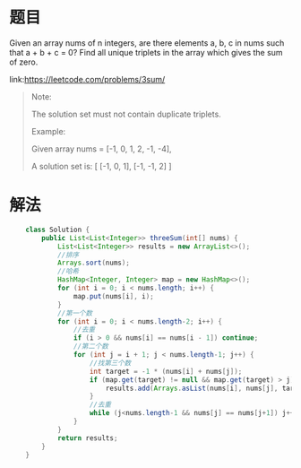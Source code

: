 # 题目
Given an array nums of n integers, are there elements a, b, c in nums such that a + b + c = 0? Find all unique triplets in the array which gives the sum of zero.

link:https://leetcode.com/problems/3sum/

> 
> Note:
> 
> The solution set must not contain duplicate triplets.
> 
> Example:
> 
> Given array nums = [-1, 0, 1, 2, -1, -4],
> 
> A solution set is:
> [
>   [-1, 0, 1],
>   [-1, -1, 2]
> ]

# 解法
```java
    class Solution {
	    public List<List<Integer>> threeSum(int[] nums) {
	        List<List<Integer>> results = new ArrayList<>();
	        //排序
	        Arrays.sort(nums);
	        //哈希
	        HashMap<Integer, Integer> map = new HashMap<>();
	        for (int i = 0; i < nums.length; i++) {
	            map.put(nums[i], i);
	        }
	        //第一个数
	        for (int i = 0; i < nums.length-2; i++) {
	            //去重
	            if (i > 0 && nums[i] == nums[i - 1]) continue;
	            //第二个数
	            for (int j = i + 1; j < nums.length-1; j++) {
	                //找第三个数
	                int target = -1 * (nums[i] + nums[j]);
	                if (map.get(target) != null && map.get(target) > j) {
	                    results.add(Arrays.asList(nums[i], nums[j], target));
	                }
	                //去重
	                while (j<nums.length-1 && nums[j] == nums[j+1]) j++;
	            }
	        }
	        return results;
	    }
	}
```